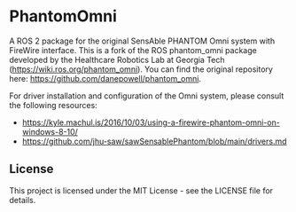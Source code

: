 # PhantomOmni

A ROS 2 package for the original SensAble PHANTOM Omni system with FireWire interface. This is a fork of the ROS phantom_omni package developed by the Healthcare Robotics Lab at Georgia Tech (https://wiki.ros.org/phantom_omni). You can find the original repository here: https://github.com/danepowell/phantom_omni.

For driver installation and configuration of the Omni system, please consult the following resources:

- https://kyle.machul.is/2016/10/03/using-a-firewire-phantom-omni-on-windows-8-10/
- https://github.com/jhu-saw/sawSensablePhantom/blob/main/drivers.md

## License

This project is licensed under the MIT License - see the LICENSE file for details.